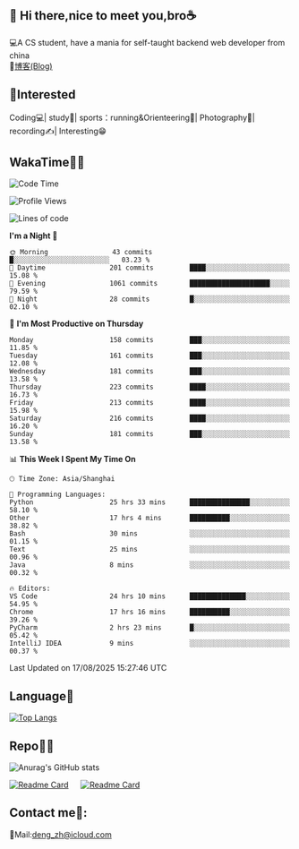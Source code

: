 👋 Hi there,nice to meet you,bro☕
---
💻A CS student, have a mania for self-taught backend web developer from china   
📌[博客(Blog)](https://github.com/HealUP/MyBlog)

 <!-- waka-box start -->
 <!-- waka-box end -->
 
🧲**Interested**
--
Coding💻| study📖| sports：running&Orienteering🏃‍| Photography📸| recording✍️| Interesting😁

WakaTime👨‍💻
---
<!--START_SECTION:waka-->
![Code Time](http://img.shields.io/badge/Code%20Time-3%2C457%20hrs%2019%20mins-blue)

![Profile Views](http://img.shields.io/badge/Profile%20Views-0-blue)

![Lines of code](https://img.shields.io/badge/From%20Hello%20World%20I%27ve%20Written-205.1%20thousand%20lines%20of%20code-blue)

**I'm a Night 🦉** 

```text
🌞 Morning                43 commits          █░░░░░░░░░░░░░░░░░░░░░░░░   03.23 % 
🌆 Daytime                201 commits         ████░░░░░░░░░░░░░░░░░░░░░   15.08 % 
🌃 Evening                1061 commits        ████████████████████░░░░░   79.59 % 
🌙 Night                  28 commits          █░░░░░░░░░░░░░░░░░░░░░░░░   02.10 % 
```
📅 **I'm Most Productive on Thursday** 

```text
Monday                   158 commits         ███░░░░░░░░░░░░░░░░░░░░░░   11.85 % 
Tuesday                  161 commits         ███░░░░░░░░░░░░░░░░░░░░░░   12.08 % 
Wednesday                181 commits         ███░░░░░░░░░░░░░░░░░░░░░░   13.58 % 
Thursday                 223 commits         ████░░░░░░░░░░░░░░░░░░░░░   16.73 % 
Friday                   213 commits         ████░░░░░░░░░░░░░░░░░░░░░   15.98 % 
Saturday                 216 commits         ████░░░░░░░░░░░░░░░░░░░░░   16.20 % 
Sunday                   181 commits         ███░░░░░░░░░░░░░░░░░░░░░░   13.58 % 
```


📊 **This Week I Spent My Time On** 

```text
🕑︎ Time Zone: Asia/Shanghai

💬 Programming Languages: 
Python                   25 hrs 33 mins      ███████████████░░░░░░░░░░   58.10 % 
Other                    17 hrs 4 mins       ██████████░░░░░░░░░░░░░░░   38.82 % 
Bash                     30 mins             ░░░░░░░░░░░░░░░░░░░░░░░░░   01.15 % 
Text                     25 mins             ░░░░░░░░░░░░░░░░░░░░░░░░░   00.96 % 
Java                     8 mins              ░░░░░░░░░░░░░░░░░░░░░░░░░   00.32 % 

🔥 Editors: 
VS Code                  24 hrs 10 mins      ██████████████░░░░░░░░░░░   54.95 % 
Chrome                   17 hrs 16 mins      ██████████░░░░░░░░░░░░░░░   39.26 % 
PyCharm                  2 hrs 23 mins       █░░░░░░░░░░░░░░░░░░░░░░░░   05.42 % 
IntelliJ IDEA            9 mins              ░░░░░░░░░░░░░░░░░░░░░░░░░   00.37 % 
```


 Last Updated on 17/08/2025 15:27:46 UTC
<!--END_SECTION:waka-->

Language🚀
---
[![Top Langs](https://github-readme-stats.vercel.app/api/top-langs/?username=HealUP&layout=compact&hide_border=true)](https://github.com/HealUP)

Repo🧑‍💻
---
![Anurag's GitHub stats](https://github-readme-stats.vercel.app/api?username=HealUP&count_private=true&show_icons=true&theme=gruvbox&hide_border=true) 

[![Readme Card](https://github-readme-stats.vercel.app/api/pin/?username=HealUP&repo=InternetEy&theme=transparent)](https://github.com/HealUP/InternetEy) &emsp;
[![Readme Card](https://github-readme-stats.vercel.app/api/pin/?username=HealUP&repo=CampusExperience&theme=transparent)](https://github.com/HealUP/CampusExperience)


Contact me📱:
---
📮Mail:deng_zh@icloud.com  
